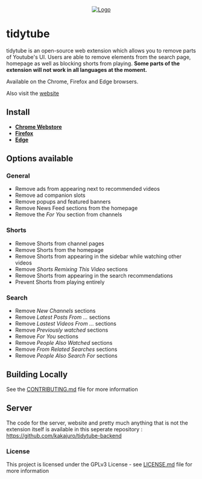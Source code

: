 
<div align="center">
  <a href="https://tidytube.app"><img src="public/images/icons/icon128.png" alt="Logo"></img></a>
</div>

# tidytube

tidytube is an open-source web extension which allows you to remove parts of Youtube's UI. Users are able to remove elements from the search page, homepage as well as blocking shorts from playing. **Some parts of the extension will not work in all languages at the moment.**

Available on the Chrome, Firefox and Edge browsers.

Also visit the [website](https://tidytube.app)

## Install

* [**Chrome Webstore**](https://chromewebstore.google.com/detail/tidytube-declutter-youtub/apibkmhaeddgpadajegdpcdlifodaonb)
* [**Firefox**](https://addons.mozilla.org/en-GB/firefox/addon/tidytube-declutter-youtube)
* [**Edge**](https://microsoftedge.microsoft.com/addons/detail/ofonionbpflcmjgnofibdegeaiibdflp)

## Options available

### General
- Remove ads from appearing next to recommended videos
- Remove ad companion slots
- Remove popups and featured banners
- Remove News Feed sections from the homepage
- Remove the *For You* section from channels

### Shorts
- Remove Shorts from channel pages
- Remove Shorts from the homepage
- Remove Shorts from appearing in the sidebar while watching other videos
- Remove *Shorts Remixing This Video* sections
- Remove Shorts from appearing in the search recommendations
- Prevent Shorts from playing entirely

### Search
- Remove *New Channels* sections
- Remove *Latest Posts From ...* sections
- Remove *Lastest Videos From ...* sections
- Remove *Previously watched* sections
- Remove *For You* sections
- Remove *People Also Watched* sections
- Remove *From Related Searches* sections
- Remove *People Also Search For* sections

## Building Locally
See the [CONTRIBUTING.md](CONTRIBUTING.md) file for more information

## Server

The code for the server, website and pretty much anything that is not the extension itself is available in this seperate repository : https://github.com/kakajuro/tidytube-backend

### License

This project is licensed under the GPLv3 License - see [LICENSE.md](LICENSE) file for more information

